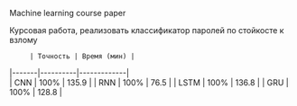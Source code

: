 Machine learning course paper

Курсовая работа, реализовать классификатор паролей по стойкосте к взлому
                        
         | Точность | Время (мин) |
 |-------|----------|-------------|                       
 |  CNN  |   100%   |    135.9    |
 |  RNN  |   100%   |    76.5     |
 |  LSTM |   100%   |    136.8    |
 |  GRU  |   100%   |    128.8    |
 

